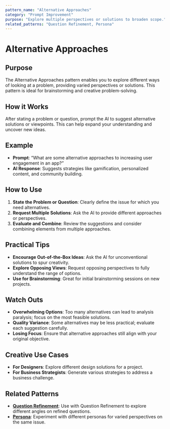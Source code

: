 ```yaml
---
pattern_name: "Alternative Approaches"
category: "Prompt Improvement"
purpose: "Explore multiple perspectives or solutions to broaden scope."
related_patterns: "Question Refinement, Persona"
---
```


# Alternative Approaches

## Purpose
The Alternative Approaches pattern enables you to explore different ways of looking at a problem, providing varied perspectives or solutions. This pattern is ideal for brainstorming and creative problem-solving.

## How it Works
After stating a problem or question, prompt the AI to suggest alternative solutions or viewpoints. This can help expand your understanding and uncover new ideas.

## Example
- **Prompt**: “What are some alternative approaches to increasing user engagement in an app?”
- **AI Response**: Suggests strategies like gamification, personalized content, and community building.

## How to Use
1. **State the Problem or Question**: Clearly define the issue for which you need alternatives.
2. **Request Multiple Solutions**: Ask the AI to provide different approaches or perspectives.
3. **Evaluate and Combine**: Review the suggestions and consider combining elements from multiple approaches.

## Practical Tips
- **Encourage Out-of-the-Box Ideas**: Ask the AI for unconventional solutions to spur creativity.
- **Explore Opposing Views**: Request opposing perspectives to fully understand the range of options.
- **Use for Brainstorming**: Great for initial brainstorming sessions on new projects.

## Watch Outs
- **Overwhelming Options**: Too many alternatives can lead to analysis paralysis; focus on the most feasible solutions.
- **Quality Variance**: Some alternatives may be less practical; evaluate each suggestion carefully.
- **Losing Focus**: Ensure that alternative approaches still align with your original objective.

## Creative Use Cases
- **For Designers**: Explore different design solutions for a project.
- **For Business Strategists**: Generate various strategies to address a business challenge.

## Related Patterns
- **[Question Refinement](question-refinement.md)**: Use with Question Refinement to explore different angles on refined questions.
- **[Persona](persona.md)**: Experiment with different personas for varied perspectives on the same issue.